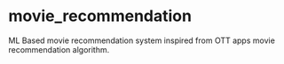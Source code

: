 # movie_recommendation
ML Based movie recommendation system inspired from OTT apps movie recommendation algorithm.
